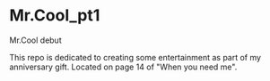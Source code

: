 # Mr.Cool_pt1
Mr.Cool debut

This repo is dedicated to creating some entertainment as part of my anniversary gift. Located on page 14 of "When you need me".
